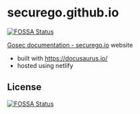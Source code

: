 # securego.github.io
[![FOSSA Status](https://app.fossa.io/api/projects/git%2Bgithub.com%2Fsecurego%2Fsecurego.github.io.svg?type=shield)](https://app.fossa.io/projects/git%2Bgithub.com%2Fsecurego%2Fsecurego.github.io?ref=badge_shield)


[Gosec documentation - securego.io](https://securego.io/) website

- built with https://docusaurus.io/
- hosted using netlify


## License
[![FOSSA Status](https://app.fossa.io/api/projects/git%2Bgithub.com%2Fsecurego%2Fsecurego.github.io.svg?type=large)](https://app.fossa.io/projects/git%2Bgithub.com%2Fsecurego%2Fsecurego.github.io?ref=badge_large)